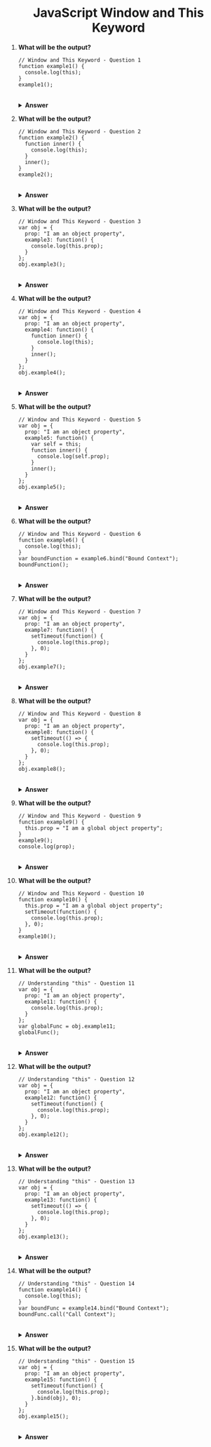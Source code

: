<div align="center">
   <h1>JavaScript Window and This Keyword</h1>
</div>

<ol>

   <li>

   **What will be the output?**

   ```JS
   // Window and This Keyword - Question 1
   function example1() {
     console.log(this);
   }
   example1();
   ```

   <br/>
   <details>
   <summary><b>Answer</b></summary>
   <p>

   #### Output: Window (or global object)
   #### Explanation: In a global context, `this` refers to the global object (Window in a browser environment).

   </p>
   </details>
   </li>

   <li>

   **What will be the output?**

   ```JS
   // Window and This Keyword - Question 2
   function example2() {
     function inner() {
       console.log(this);
     }
     inner();
   }
   example2();
   ```

   <br/>
   <details>
   <summary><b>Answer</b></summary>
   <p>

   #### Output: Window (or global object)
   #### Explanation: The `this` inside `inner()` also refers to the global object in a global context.

   </p>
   </details>
   </li>

   <li>

   **What will be the output?**

   ```JS
   // Window and This Keyword - Question 3
   var obj = {
     prop: "I am an object property",
     example3: function() {
       console.log(this.prop);
     }
   };
   obj.example3();
   ```

   <br/>
   <details>
   <summary><b>Answer</b></summary>
   <p>

   #### Output: "I am an object property"
   #### Explanation: In a method, `this` refers to the object that the method is called on (`obj` in this case).

   </p>
   </details>
   </li>

   <li>

   **What will be the output?**

   ```JS
   // Window and This Keyword - Question 4
   var obj = {
     prop: "I am an object property",
     example4: function() {
       function inner() {
         console.log(this);
       }
       inner();
     }
   };
   obj.example4();
   ```

   <br/>
   <details>
   <summary><b>Answer</b></summary>
   <p>

   #### Output: Window (or global object)
   #### Explanation: The `this` inside `inner()` refers to the global object because `inner()` is a regular function, not a method.

   </p>
   </details>
   </li>

   <li>

   **What will be the output?**

   ```JS
   // Window and This Keyword - Question 5
   var obj = {
     prop: "I am an object property",
     example5: function() {
       var self = this;
       function inner() {
         console.log(self.prop);
       }
       inner();
     }
   };
   obj.example5();
   ```

   <br/>
   <details>
   <summary><b>Answer</b></summary>
   <p>

   #### Output: "I am an object property"
   #### Explanation: Using a variable (`self`) to store the reference to `this` allows access to the object property inside `inner()`.

   </p>
   </details>
   </li>

   <li>

   **What will be the output?**

   ```JS
   // Window and This Keyword - Question 6
   function example6() {
     console.log(this);
   }
   var boundFunction = example6.bind("Bound Context");
   boundFunction();
   ```

   <br/>
   <details>
   <summary><b>Answer</b></summary>
   <p>

   #### Output: "Bound Context"
   #### Explanation: The `bind` method creates a new function with a specified `this` value, and calling that function logs the specified context.

   </p>
   </details>
   </li>

   <li>

   **What will be the output?**

   ```JS
   // Window and This Keyword - Question 7
   var obj = {
     prop: "I am an object property",
     example7: function() {
       setTimeout(function() {
         console.log(this.prop);
       }, 0);
     }
   };
   obj.example7();
   ```

   <br/>
   <details>
   <summary><b>Answer</b></summary>
   <p>

   #### Output: undefined
   #### Explanation: Inside the `setTimeout` callback, `this` does not refer to the object (`obj`), resulting in `undefined`.

   </p>
   </details>
   </li>

   <li>

   **What will be the output?**

   ```JS
   // Window and This Keyword - Question 8
   var obj = {
     prop: "I am an object property",
     example8: function() {
       setTimeout(() => {
         console.log(this.prop);
       }, 0);
     }
   };
   obj.example8();
   ```

   <br/>
   <details>
   <summary><b>Answer</b></summary>
   <p>

   #### Output: "I am an object property"
   #### Explanation: Arrow functions do not have their own `this` context, so they inherit it from the enclosing scope (`example8`), which is the object (`obj`).

   </p>
   </details>
   </li>

   <li>

   **What will be the output?**

   ```JS
   // Window and This Keyword - Question 9
   function example9() {
     this.prop = "I am a global object property";
   }
   example9();
   console.log(prop);
   ```

   <br/>
   <details>
   <summary><b>Answer</b></summary>
   <p>

   #### Output: "I am a global object property"
   #### Explanation: When `example9` is called, it sets the `prop` property on the global object (Window in a browser environment).

   </p>
   </details>
   </li>

   <li>

   **What will be the output?**

   ```JS
   // Window and This Keyword - Question 10
   function example10() {
     this.prop = "I am a global object property";
     setTimeout(function() {
       console.log(this.prop);
     }, 0);
   }
   example10();
   ```

   <br/>
   <details>
   <summary><b>Answer</b></summary>
   <p>

   #### Output: undefined
   #### Explanation: Inside the `setTimeout` callback, `this` does not refer to the global object, resulting in `undefined`.

   </p>
   </details>
   </li>

   <li>

   **What will be the output?**

   ```JS
   // Understanding "this" - Question 11
   var obj = {
     prop: "I am an object property",
     example11: function() {
       console.log(this.prop);
     }
   };
   var globalFunc = obj.example11;
   globalFunc();
   ```

   <br/>
   <details>
   <summary><b>Answer</b></summary>
   <p>

   #### Output: undefined
   #### Explanation: When calling `globalFunc`, `this` is not bound to the object (`obj`), resulting in `undefined`.

   </p>
   </details>
   </li>

   <li>

   **What will be the output?**

   ```JS
   // Understanding "this" - Question 12
   var obj = {
     prop: "I am an object property",
     example12: function() {
       setTimeout(function() {
         console.log(this.prop);
       }, 0);
     }
   };
   obj.example12();
   ```

   <br/>
   <details>
   <summary><b>Answer</b></summary>
   <p>

   #### Output: undefined
   #### Explanation: Inside the `setTimeout` callback, `this` is not bound to the object (`obj`), resulting in `undefined`.

   </p>
   </details>
   </li>

   <li>

   **What will be the output?**

   ```JS
   // Understanding "this" - Question 13
   var obj = {
     prop: "I am an object property",
     example13: function() {
       setTimeout(() => {
         console.log(this.prop);
       }, 0);
     }
   };
   obj.example13();
   ```

   <br/>
   <details>
   <summary><b>Answer</b></summary>
   <p>

   #### Output: "I am an object property"
   #### Explanation: Arrow functions inherit `this` from the enclosing scope (`example13`), which is the object (`obj`).

   </p>
   </details>
   </li>

   <li>

   **What will be the output?**

   ```JS
   // Understanding "this" - Question 14
   function example14() {
     console.log(this);
   }
   var boundFunc = example14.bind("Bound Context");
   boundFunc.call("Call Context");
   ```

   <br/>
   <details>
   <summary><b>Answer</b></summary>
   <p>

   #### Output: "Bound Context"
   #### Explanation: The `bind` method takes precedence over the `call` method, so `this` is determined by the `bind` context.

   </p>
   </details>
   </li>

   <li>

   **What will be the output?**

   ```JS
   // Understanding "this" - Question 15
   var obj = {
     prop: "I am an object property",
     example15: function() {
       setTimeout(function() {
         console.log(this.prop);
       }.bind(obj), 0);
     }
   };
   obj.example15();
   ```

   <br/>
   <details>
   <summary><b>Answer</b></summary>
   <p>

   #### Output: "I am an object property"
   #### Explanation: The `bind` method explicitly binds `this` to the object (`obj`) inside the `setTimeout` callback.

   </p>
   </details>
   </li>

</ol>
